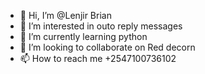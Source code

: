 - 👋 Hi, I’m @Lenjir Brian
- 👀 I’m interested in outo reply messages
- 🌱 I’m currently learning python 
- 💞️ I’m looking to collaborate on Red decorn 
- 📫 How to reach me +2547100736102

<!---
Lenjir/Lenjir is a ✨ special ✨ repository because its `README.md` (this file) appears on your GitHub profile.
You can click the Preview link to take a look at your changes.
--->
